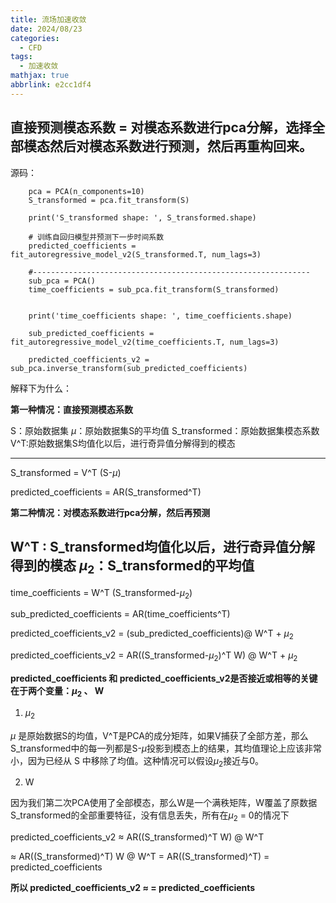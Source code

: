 ```yaml
---
title: 流场加速收敛
date: 2024/08/23
categories:
  - CFD
tags:
  - 加速收敛
mathjax: true
abbrlink: e2cc1df4
---
```


## 直接预测模态系数 = 对模态系数进行pca分解，选择全部模态然后对模态系数进行预测，然后再重构回来。

源码：
```
    pca = PCA(n_components=10)
    S_transformed = pca.fit_transform(S)

    print('S_transformed shape: ', S_transformed.shape)

    # 训练自回归模型并预测下一步时间系数
    predicted_coefficients = fit_autoregressive_model_v2(S_transformed.T, num_lags=3)
    
    #--------------------------------------------------------------
    sub_pca = PCA()
    time_coefficients = sub_pca.fit_transform(S_transformed)


    print('time_coefficients shape: ', time_coefficients.shape)
    
    sub_predicted_coefficients = fit_autoregressive_model_v2(time_coefficients.T, num_lags=3)
    
    predicted_coefficients_v2 = sub_pca.inverse_transform(sub_predicted_coefficients)
```

解释下为什么：




**第一种情况：直接预测模态系数**

S：原始数据集
$\mu$：原始数据集S的平均值
S_transformed：原始数据集模态系数
V^T:原始数据集S均值化以后，进行奇异值分解得到的模态

-----------


S_transformed = V^T (S-$\mu$) 

predicted_coefficients = AR(S_transformed^T)

**第二种情况：对模态系数进行pca分解，然后再预测**

W^T : S_transformed均值化以后，进行奇异值分解得到的模态
$\mu_2$：S_transformed的平均值
---------

time_coefficients = W^T (S_transformed-$\mu_2$) 

sub_predicted_coefficients = AR(time_coefficients^T)

predicted_coefficients_v2 = (sub_predicted_coefficients)@ W^T + $\mu_2$

predicted_coefficients_v2 = AR((S_transformed-$\mu_2$)^T W)  @ W^T + $\mu_2$

**predicted_coefficients 和 predicted_coefficients_v2是否接近或相等的关键在于两个变量：$\mu_2$ 、 W**

1. $\mu_2$

$\mu$ 是原始数据S的均值，V^T是PCA的成分矩阵，如果V捕获了全部方差，那么S_transformed中的每一列都是S-$\mu$投影到模态上的结果，其均值理论上应该非常小，因为已经从 S 中移除了均值。这种情况可以假设$\mu_2$接近与0。

2. W

因为我们第二次PCA使用了全部模态，那么W是一个满秩矩阵，W覆盖了原数据S_transformed的全部重要特征，没有信息丢失，所有在$\mu_2$ = 0的情况下

predicted_coefficients_v2 $\approx$ AR((S_transformed)^T W)  @ W^T 

$\approx$ AR((S_transformed)^T) W @ W^T  = AR((S_transformed)^T) = predicted_coefficients

**所以 predicted_coefficients_v2 $\approx$ = predicted_coefficients**


